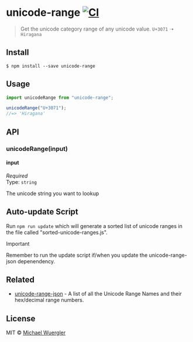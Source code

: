 # unicode-range [![CI](https://github.com/radiovisual/unicode-range/actions/workflows/main.yml/badge.svg)](https://github.com/radiovisual/unicode-range/actions/workflows/main.yml)

> Get the unicode category range of any unicode value. `U+3071` ➝ `Hiragana`

## Install

```
$ npm install --save unicode-range
```

## Usage

```js
import unicodeRange from "unicode-range";

unicodeRange("U+3071");
//=> 'Hiragana'
```

## API

### unicodeRange(input)

#### input

_Required_  
Type: `string`

The unicode string you want to lookup

## Auto-update Script

Run `npm run update` which will generate a sorted list of unicode ranges in the file called "sorted-unicode-ranges.js".

> [!IMPORTANT]
> Remember to run the update script if/when you update the unicode-range-json depenendency.

## Related

- [unicode-range-json](https://github.com/radiovisual/unicode-range-json) - A list of all the Unicode Range Names and their hex/decimal range numbers.

## License

MIT © [Michael Wuergler](https://github.com/radiovisual)
